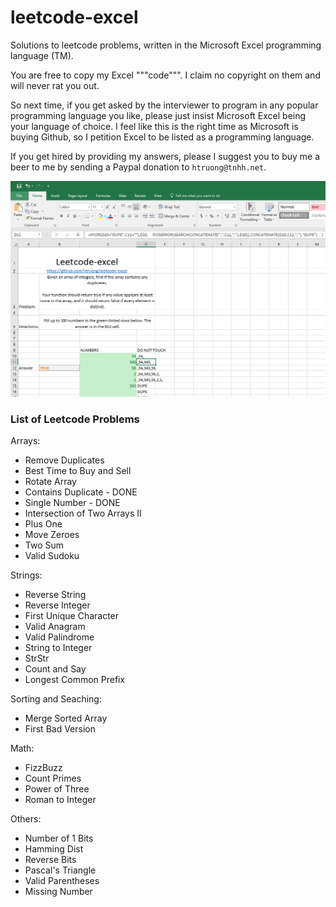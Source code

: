 # leetcode-excel

Solutions to leetcode problems, written in the Microsoft Excel programming language (TM).

You are free to copy my Excel """code""". I claim no copyright on them and will never rat you out.

So next time, if you get asked by the interviewer to program in any popular programming language you like, please just insist Microsoft Excel being your language of choice. I feel like this is the right time as Microsoft is buying Github, so I petition Excel to be listed as a programming language.

If you get hired by providing my answers, please I suggest you to buy me a beer to me by sending a Paypal donation to `htruong@tnhh.net`.

![](https://raw.githubusercontent.com/htruong/leetcode-excel/master/leetcode-excel-preview.png)


### List of Leetcode Problems

Arrays:

- Remove Duplicates
- Best Time to Buy and Sell
- Rotate Array
- Contains Duplicate - DONE
- Single Number - DONE
- Intersection of Two Arrays II
- Plus One
- Move Zeroes
- Two Sum
- Valid Sudoku

Strings:

- Reverse String
- Reverse Integer
- First Unique Character
- Valid Anagram
- Valid Palindrome
- String to Integer
- StrStr
- Count and Say
- Longest Common Prefix

Sorting and Seaching:
- Merge Sorted Array
- First Bad Version

Math:

- FizzBuzz
- Count Primes
- Power of Three
- Roman to Integer

Others:

- Number of 1 Bits
- Hamming Dist
- Reverse Bits
- Pascal's Triangle
- Valid Parentheses
- Missing Number
